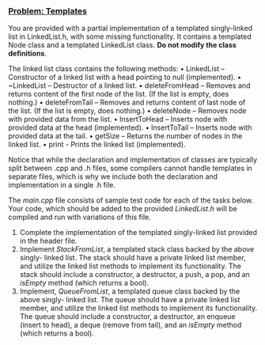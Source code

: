 ### <ins>Problem: Templates</ins>
You are provided with a partial implementation of a templated singly-linked list in LinkedList.h, with some missing functionality. It contains a templated Node
class and a templated LinkedList class. **Do not modify the class definitions**.

The linked list class contains the following methods:
• LinkedList – Constructor of a linked list with a head pointing to null (implemented).
• ~LinkedList – Destructor of a linked list.
• deleteFromHead – Removes and returns content of the first node of the list. (If the
list is empty, does nothing.)
• deleteFromTail – Removes and returns content of last node of the list. (If the list
is empty, does nothing.)
• deleteNode – Removes node with provided data from the list.
• InsertToHead – Inserts node with provided data at the head (implemented).
• InsertToTail – Inserts node with provided data at the tail.
• getSize – Returns the number of nodes in the linked list.
• print - Prints the linked list (implemented).

Notice that while the declaration and implementation of classes are typically split between .cpp and .h files, some compilers cannot handle templates in separate
files, which is why we include both the declaration and implementation in a single .h file.

The *main.cpp* file consists of sample test code for each of the tasks below. Your code, which should be added to the provided *LinkedList.h* will be compiled and run
with variations of this file.

1. Complete the implementation of the templated singly-linked list provided in the header file.
2. Implement *StackFromList*, a templated stack class backed by the above singly- linked list. The stack should have a private linked list member, and utilize the
linked list methods to implement its functionality. The stack should include a constructor, a destructor, a push, a pop, and an *isEmpty* method (which returns a
bool).
3. Implement, *QueueFromList*, a templated queue class backed by the above singly- linked list. The queue should have a private linked list member, and utilize the
linked list methods to implement its functionality. The queue should include a constructor, a destructor, an enqueue (insert to head), a deque (remove from tail),
and an *isEmpty* method (which returns a bool).
 
